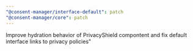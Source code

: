 ```yaml
---
"@consent-manager/interface-default": patch
"@consent-manager/core": patch
---
```


Improve hydration behavior of PrivacyShield compontent and fix default interface links to privacy policies"
